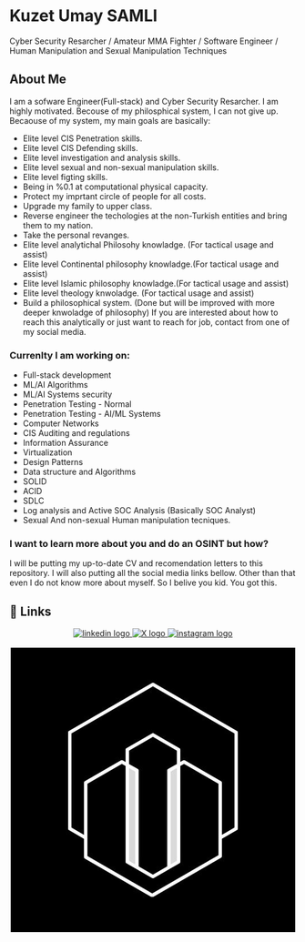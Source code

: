 
# Kuzet Umay SAMLI

Cyber Security Resarcher / Amateur MMA Fighter / Software Engineer / Human Manipulation and Sexual Manipulation Techniques 

## About Me
I am a sofware Engineer(Full-stack) and Cyber Security Resarcher. I am highly motivated. Becouse of my philosphical system, I can not give up. Becaouse of my system, my main goals are basically:
- Elite level CIS Penetration skills.
- Elite level CIS Defending skills.
- Elite level investigation and analysis skills.
- Elite level sexual and non-sexual manipulation skills.
- Elite level figting skills.
- Being in %0.1 at computational physical capacity.
- Protect my imprtant circle of people for all costs.
- Upgrade my family to upper class.
- Reverse engineer the techologies at the non-Turkish entities and bring them to my nation. 
- Take the personal revanges.
- Elite level analytichal Philosohy knowladge. (For tactical usage and assist)
- Elite level Continental philosophy knowladge.(For tactical usage and assist)
- Elite level Islamic philosophy knowladge.(For tactical usage and assist)
- Elite level theology knwoladge. (For tactical usage and assist)
- Build a philosophical system. (Done but will be improved with more deeper knwoladge of philosophy)
If you are interested about how to reach this analytically or just want to reach for job, contact from one of my social media. 


### Currenlty I am working on:
- Full-stack development
- ML/AI Algorithms
- ML/AI Systems security
- Penetration Testing - Normal
- Penetration Testing - AI/ML Systems
- Computer Networks
- CIS Auditing and regulations
- Information Assurance
- Virtualization
- Design Patterns 
- Data structure and Algorithms
- SOLID
- ACID 
- SDLC 
- Log analysis and Active SOC Analysis (Basically SOC Analyst)
- Sexual And non-sexual Human manipulation tecniques.

### I want to learn more about you and do an OSINT but how? 
I will be putting my up-to-date CV and recomendation letters to this repository. I will also putting all the social media links bellow. Other than that even I do not know more about myself. So I belive you kid. You got this. 



## 🔗 Links

<div align="center">
  <a href="https://www.linkedin.com/in/umay-samli-5419b51bb/" target="_blank">
    <img src="https://img.shields.io/badge/linkedin-0A66C2?style=for-the-badge&logo=linkedin&logoColor=white" height="35" alt="linkedin logo"  />
  </a>
  <a href="https://x.com/SamlUmay" target="_blank">
    <img src="https://img.shields.io/badge/twitter-1DA1F2?style=for-the-badge&logo=twitter&logoColor=white" height="35" alt="X logo"  />
  </a>
  <a href="https://instagram.com/umay_samli" target="_blank">
    <img src="https://img.shields.io/badge/-Instagram-C13584?style=flat-square&labelColor=C13584&logo=instagram&logoColor=white&link=https://www.instagram.com/eduardopiresbr/" height="35" alt="instagram logo"  />
  </a>
</div>
<br>
<div align="center">
  <a href="https://www.linkedin.com/in/umay-samli-5419b51bb/" target="_blank">
    <img src="Umay_Kuzey_SAMLI_1.jpg" height="500" alt="linkedin logo"  />
  </a>
</div>



